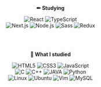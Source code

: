 
<!--
Here are some ideas to get you started:

- 🔭 I’m currently working on ...
- 🌱 I’m currently learning ...
- 👯 I’m looking to collaborate on ...
- 🤔 I’m looking for help with ...
- 💬 Ask me about ...
- 📫 How to reach me: ...
- 😄 Pronouns: ...
- ⚡ Fun fact: ...
-->
<div align=center>

<!--
<b>🌱 Skill </b>

![HTML5](https://img.shields.io/badge/-HTML5-F05032?style=flat&logo=HTML5&logoColor=white)
![CSS3](https://img.shields.io/badge/CSS3-1572B6?style=flat&logo=CSS3&logoColor=white)
![JavaScript](https://img.shields.io/badge/JavaScript-F7DF1E?style=flat&logo=JavaScript&logoColor=white)
![React](https://img.shields.io/badge/React-61DAFB?style=flat&logo=React&logoColor=white)
![Node.js](https://img.shields.io/badge/Node.js-339933?style=flat&logo=Node.js&logoColor=white)
<br>
![TypeScript](https://img.shields.io/badge/TypeScript-3178C6?style=flat&logo=TypeScript&logoColor=white)
![Next.js](https://img.shields.io/badge/Next.js-000000?style=flat&logo=Next.js&logoColor=white)
![Python](https://img.shields.io/badge/Python-3776AB?style=flat&logo=Python&logoColor=F7DF1E)
![C++](https://img.shields.io/badge/C++-00599C?style=flat&logo=cplusplus&logoColor=white)

<br><br>
-->

<br><br>
<b>✏ Studying </b>

![React](https://img.shields.io/badge/React-61DAFB?style=flat&logo=React&logoColor=white)
![TypeScript](https://img.shields.io/badge/TypeScript-3178C6?style=flat&logo=TypeScript&logoColor=white)
<br>
![Next.js](https://img.shields.io/badge/Next.js-000000?style=flat&logo=Next.js&logoColor=white)
![Node.js](https://img.shields.io/badge/Node.js-339933?style=flat&logo=Node.js&logoColor=white)
![Sass](https://img.shields.io/badge/Sass-CC6699?style=flat&logo=Sass&logoColor=white)
![Redux](https://img.shields.io/badge/Redux-764ABC?style=flat&logo=Redux&logoColor=white)

<br><br>

<b>📝 What I studied </b>

![HTML5](https://img.shields.io/badge/-HTML5-F05032?style=flat&logo=HTML5&logoColor=white)
![CSS3](https://img.shields.io/badge/CSS3-1572B6?style=flat&logo=CSS3&logoColor=white)
![JavaScript](https://img.shields.io/badge/JavaScript-F7DF1E?style=flat&logo=JavaScript&logoColor=white)
<br>
![C](https://img.shields.io/badge/C-A8B9CC?style=flat&logo=c&logoColor=white)
![C++](https://img.shields.io/badge/C++-00599C?style=flat&logo=cplusplus&logoColor=white)
![JAVA](https://img.shields.io/badge/java-007396?style=flat&logo=CoffeeScript&logoColor=white)
![Python](https://img.shields.io/badge/Python-3776AB?style=flat&logo=Python&logoColor=F7DF1E)
<br>
![Linux](https://img.shields.io/badge/linux-FCC624?style=flat&logo=Linux&logoColor=navy)
![Ubuntu](https://img.shields.io/badge/Ubuntu-E95420?style=flat&logo=Ubuntu&logoColor=white)
![Vim](https://img.shields.io/badge/Vim-019733?style=flat&logo=Vim&logoColor=white)
![MySQL](https://img.shields.io/badge/MySQL-4479A1?style=flat&logo=MySQL&logoColor=white)

<!--
<br><br>
<b>🔥 Github states </b>

![Anurag's GitHub stats](https://github-readme-stats.vercel.app/api?username=leedahye2001&show_icons=true&theme=tokyonight)
-->
</div>
